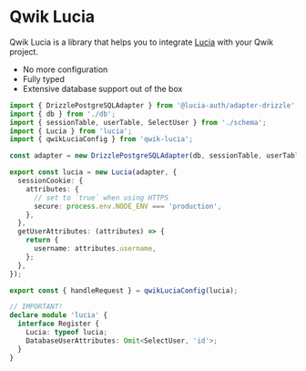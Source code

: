 # Qwik Lucia

Qwik Lucia is a library that helps you to integrate [Lucia](https://lucia-auth.com/) with your Qwik project.

- No more configuration
- Fully typed
- Extensive database support out of the box

```ts
import { DrizzlePostgreSQLAdapter } from '@lucia-auth/adapter-drizzle';
import { db } from './db';
import { sessionTable, userTable, SelectUser } from './schema';
import { Lucia } from 'lucia';
import { qwikLuciaConfig } from 'qwik-lucia';

const adapter = new DrizzlePostgreSQLAdapter(db, sessionTable, userTable);

export const lucia = new Lucia(adapter, {
  sessionCookie: {
    attributes: {
      // set to `true` when using HTTPS
      secure: process.env.NODE_ENV === 'production',
    },
  },
  getUserAttributes: (attributes) => {
    return {
      username: attributes.username,
    };
  },
});

export const { handleRequest } = qwikLuciaConfig(lucia);

// IMPORTANT!
declare module 'lucia' {
  interface Register {
    Lucia: typeof lucia;
    DatabaseUserAttributes: Omit<SelectUser, 'id'>;
  }
}
```
